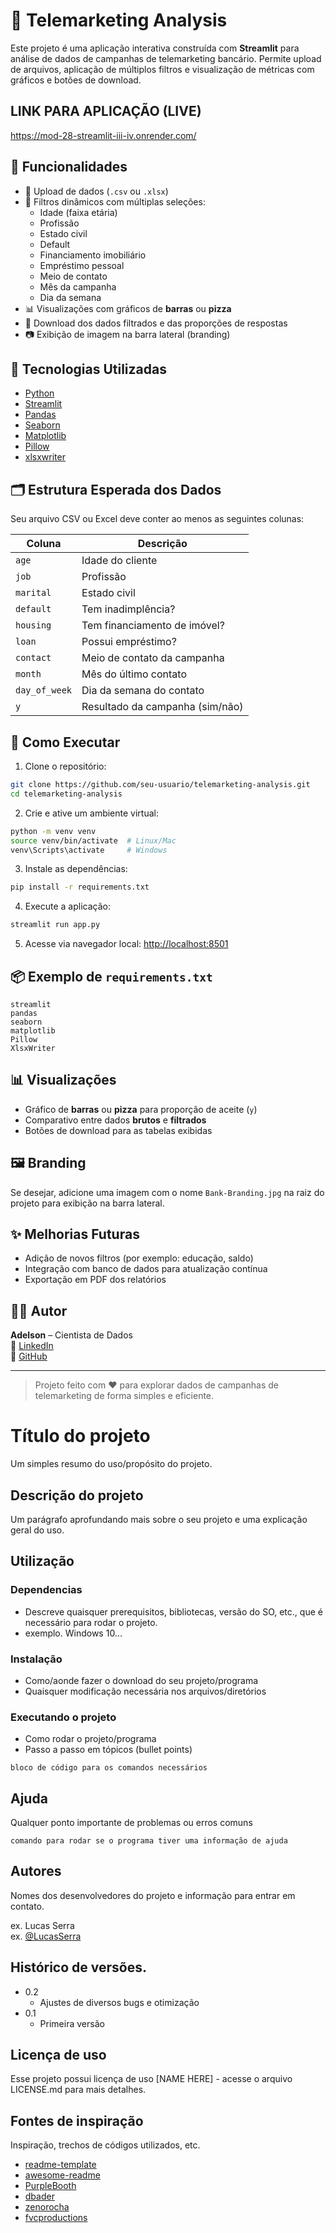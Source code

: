 # 🏦 Telemarketing Analysis

Este projeto é uma aplicação interativa construída com **Streamlit** para análise de dados de campanhas de telemarketing bancário. Permite upload de arquivos, aplicação de múltiplos filtros e visualização de métricas com gráficos e botões de download.

## LINK PARA APLICAÇÃO (LIVE)
https://mod-28-streamlit-iii-iv.onrender.com/

## 📌 Funcionalidades

- 📁 Upload de dados (`.csv` ou `.xlsx`)
- 🎯 Filtros dinâmicos com múltiplas seleções:
  - Idade (faixa etária)
  - Profissão
  - Estado civil
  - Default
  - Financiamento imobiliário
  - Empréstimo pessoal
  - Meio de contato
  - Mês da campanha
  - Dia da semana
- 📊 Visualizações com gráficos de **barras** ou **pizza**
- 💾 Download dos dados filtrados e das proporções de respostas
- 📷 Exibição de imagem na barra lateral (branding)

## 🧰 Tecnologias Utilizadas

- [Python](https://www.python.org/)
- [Streamlit](https://streamlit.io/)
- [Pandas](https://pandas.pydata.org/)
- [Seaborn](https://seaborn.pydata.org/)
- [Matplotlib](https://matplotlib.org/)
- [Pillow](https://python-pillow.org/)
- [xlsxwriter](https://pypi.org/project/XlsxWriter/)

## 🗂️ Estrutura Esperada dos Dados

Seu arquivo CSV ou Excel deve conter ao menos as seguintes colunas:

| Coluna         | Descrição                          |
|----------------|------------------------------------|
| `age`          | Idade do cliente                   |
| `job`          | Profissão                          |
| `marital`      | Estado civil                       |
| `default`      | Tem inadimplência?                 |
| `housing`      | Tem financiamento de imóvel?       |
| `loan`         | Possui empréstimo?                 |
| `contact`      | Meio de contato da campanha        |
| `month`        | Mês do último contato              |
| `day_of_week`  | Dia da semana do contato           |
| `y`            | Resultado da campanha (sim/não)    |

## 🚀 Como Executar

1. Clone o repositório:

```bash
git clone https://github.com/seu-usuario/telemarketing-analysis.git
cd telemarketing-analysis
```

2. Crie e ative um ambiente virtual:

```bash
python -m venv venv
source venv/bin/activate  # Linux/Mac
venv\Scripts\activate     # Windows
```

3. Instale as dependências:

```bash
pip install -r requirements.txt
```

4. Execute a aplicação:

```bash
streamlit run app.py
```

5. Acesse via navegador local: [http://localhost:8501](http://localhost:8501)

## 📦 Exemplo de `requirements.txt`

```text
streamlit
pandas
seaborn
matplotlib
Pillow
XlsxWriter
```

## 📊 Visualizações

- Gráfico de **barras** ou **pizza** para proporção de aceite (`y`)
- Comparativo entre dados **brutos** e **filtrados**
- Botões de download para as tabelas exibidas

## 🖼️ Branding

Se desejar, adicione uma imagem com o nome `Bank-Branding.jpg` na raiz do projeto para exibição na barra lateral.

## ✨ Melhorias Futuras

- Adição de novos filtros (por exemplo: educação, saldo)
- Integração com banco de dados para atualização contínua
- Exportação em PDF dos relatórios

## 👨‍💻 Autor

**Adelson** – Cientista de Dados  
🔗 [LinkedIn](https://linkedin.com/in/adelson21)  
🐙 [GitHub](https://github.com/Adelson021)

---

> Projeto feito com ❤️ para explorar dados de campanhas de telemarketing de forma simples e eficiente.


# Título do projeto

Um simples resumo do uso/propósito do projeto.

## Descrição do projeto

Um parágrafo aprofundando mais sobre o seu projeto e uma explicação geral do uso.



## Utilização

### Dependencias

* Descreve quaisquer prerequisitos, bibliotecas, versão do SO, etc., que é necessário para rodar o projeto.
* exemplo. Windows 10...

### Instalação

* Como/aonde fazer o download do seu projeto/programa
* Quaisquer modificação necessária nos arquivos/diretórios

### Executando o projeto

* Como rodar o projeto/programa
* Passo a passo em tópicos (bullet points)
```
bloco de código para os comandos necessários
```

## Ajuda

Qualquer ponto importante de problemas ou erros comuns
```
comando para rodar se o programa tiver uma informação de ajuda
```

## Autores

Nomes dos desenvolvedores do projeto e informação para entrar em contato.

ex. Lucas Serra  
ex. [@LucasSerra](https://www.linkedin.com/in/lucasserra03/)

## Histórico de versões.

* 0.2
	* Ajustes de diversos bugs e otimização
* 0.1
    * Primeira versão

## Licença de uso

Esse projeto possui licença de uso [NAME HERE] - acesse o arquivo LICENSE.md para mais detalhes.

## Fontes de inspiração

Inspiração, trechos de códigos utilizados, etc.
* [readme-template](https://gist.github.com/DomPizzie/7a5ff55ffa9081f2de27c315f5018afc)
* [awesome-readme](https://github.com/matiassingers/awesome-readme)
* [PurpleBooth](https://gist.github.com/PurpleBooth/109311bb0361f32d87a2)
* [dbader](https://github.com/dbader/readme-template)
* [zenorocha](https://gist.github.com/zenorocha/4526327)
* [fvcproductions](https://gist.github.com/fvcproductions/1bfc2d4aecb01a834b46)
